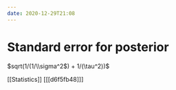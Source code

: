 ```yaml
---
date: 2020-12-29T21:08
---
```


# Standard error for posterior

$sqrt(1/(1/\\sigma^2$) + 1/(\\tau^2))$

[[Statistics]]
[[[d6f5fb48]]]